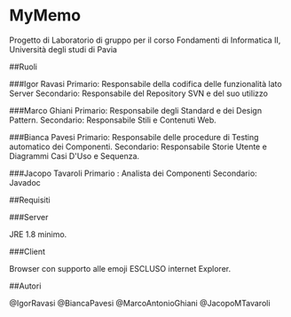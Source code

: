 # MyMemo

Progetto di Laboratorio di gruppo per il corso Fondamenti di Informatica II, Università degli studi di Pavia

##Ruoli

###Igor Ravasi 
		Primario: Responsabile della codifica delle funzionalità lato Server
		Secondario: Responsabile del Repository SVN e del suo utilizzo
	
###Marco Ghiani
		Primario: Responsabile degli Standard e dei Design Pattern.
		Secondario: Responsabile Stili e Contenuti Web.
	
###Bianca Pavesi
		Primario: Responsabile delle procedure di Testing automatico dei Componenti.
		Secondario: Responsabile Storie Utente e Diagrammi Casi D'Uso e Sequenza.

###Jacopo Tavaroli
		Primario : Analista dei Componenti
		Secondario: Javadoc

##Requisiti
	
###Server

JRE 1.8 minimo.
	

###Client
	
Browser con supporto alle emoji ESCLUSO internet Explorer.

##Autori

@IgorRavasi @BiancaPavesi @MarcoAntonioGhiani @JacopoMTavaroli



